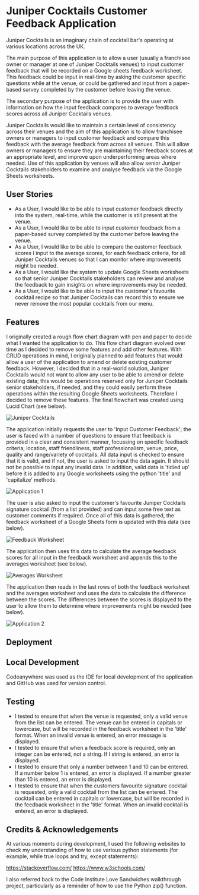 # Juniper Cocktails Customer Feedback Application

Juniper Cocktails is an imaginary chain of cocktail bar's operating at various locations across the UK.

The main purpose of this application is to allow a user (usually a franchisee owner or manager at one of Juniper Cocktails venues) to input customer feedback that will be recorded on a Google sheets feedback worksheet.  This feedback could be input in real-time by asking the customer specific questions while at the venue, or could be gathered and input from a paper-based survey completed by the customer before leaving the venue.

The secondary purpose of the application is to provide the user with information on how the input feedback compares to average feedback scores across all Juniper Cocktails venues.

Juniper Cocktails would like to maintain a certain level of consistency across their venues and the aim of this application is to allow franchisee owners or managers to input customer feedback and compare this feedback with the average feedback from across all venues.  This will allow owners or managers to ensure they are maintaining their feedback scores at an appropriate level, and improve upon underperforming areas where needed.  Use of this application by venues will also allow senior Juniper Cocktails stakeholders to examine and analyse feedback via the Google Sheets worksheets.


## User Stories

* As a User, I would like to be able to input customer feedback directly into the system, real-time, while the customer is still present at the venue.
* As a User, I would like to be able to input customer feedback from a paper-based survey completed by the customer before leaving the venue.
* As a User, I would like to be able to compare the customer feedback scores I input to the average scores, for each feedback criteria, for all Juniper Cocktails venues so that I can monitor where improvements might be needed.
* As a User, I would like the system to update Google Sheets worksheets so that senior Juniper Cocktails stakeholders can review and analyse the feedback to gain insights on where improvements may be needed.
* As a User, I would like to be able to input the customer's favourite cocktail recipe so that Juniper Cocktails can record this to ensure we never remove the most popular cocktails from our menu.


## Features

I originally created a rough flow chart diagram with pen and paper to decide what I wanted the application to do.  This flow chart diagram evolved over time as I decided to remove some features and add other features.  With CRUD operations in mind, I originally planned to add features that would allow a user of the application to amend or delete existing customer feedback.  However, I decided that in a real-world solution, Juniper Cocktails would not want to allow any user to be able to amend or delete existing data; this would be operations reserved only for Juniper Cocktails senior stakeholders, if needed, and they could easily perform these operations within the resulting Google Sheets worksheets.  Therefore I decided to remove these features.  The final flowchart was created using Lucid Chart (see below).


![Juniper Cocktails](https://github.com/Jem212Mac/juniper-cocktails/assets/89839563/d56823ab-423b-4fcf-904e-6a5738da4f27)


The application initially requests the user to 'Input Customer Feedback'; the user is faced with a number of questions to ensure that feedback is provided in a clear and consistent manner, focussing on specific feedback criteria; location, staff friendliness, staff professionalism, venue, price, quality and range/variety of cocktails. All data input is checked to ensure that it is valid, and if not, the user is asked to input the data again.  It should not be possible to input any invalid data.  In addition, valid data is 'tidied up' before it is added to any Google worksheets using the python 'title' and 'capitalize' methods. 


![Application 1](https://github.com/Jem212Mac/juniper-cocktails/assets/89839563/3b4ed2a0-bfaa-4ca7-aca6-056f13292928)


The user is also asked to input the customer's favourite Juniper Cocktails signature cocktail (from a list provided) and can input some free text as customer comments if required.  Once all of this data is gathered, the feedback worksheet of a Google Sheets form is updated with this data (see below).


![Feedback Worksheet](https://github.com/Jem212Mac/juniper-cocktails/assets/89839563/e00f2ccc-fd54-4b0f-9335-90e36e040db6)

The application then uses this data to calculate the average feedback scores for all input in the feedback worksheet and appends this to the averages worksheet (see below).

![Averages Worksheet](https://github.com/Jem212Mac/juniper-cocktails/assets/89839563/9da96637-56c7-4979-804d-e5dfc3e43d71)

The application then reads in the last rows of both the feedback worksheet and the averages worksheet and uses the data to calculate the difference between the scores.  The differences between the scores is displayed to the user to allow them to determine where improvements might be needed (see below).

![Application 2](https://github.com/Jem212Mac/juniper-cocktails/assets/89839563/ba3ebb57-44c5-4e3d-86f2-28164a6c9d73)


## Deployment

## Local Development
Codeanywhere was used as the IDE for local development of the application and GitHub was used for version control.

## Testing  

* I tested to ensure that when the venue is requested, only a valid venue from the list can be entered.  The venue can be entered in capitals or lowercase, but will be recorded in the feedback worksheet in the 'title' format.  When an invalid venue is entered, an error message is displayed.
* I tested to ensure that when a feedback score is required, only an integer can be entered, not a string.  If I string is entered, an error is displayed.
* I tested to ensure that only a number between 1 and 10 can be entered.  If a number below 1 is entered, an error is displayed.  If a number greater than 10 is entered, an error is displayed.
* I tested to ensure that when the customers favourite signature cocktail is requested, only a valid cocktail from the list can be entered.  The cocktail can be entered in capitals or lowercase, but will be recorded in the feedback worksheet in the 'title' format.  When an invalid cocktail is entered, an error is displayed.


## Credits & Acknowledgements

At various moments during development, I used the following websites to check my understanding of how to use various python statements (for example, while true loops and try, except statements):

https://stackoverflow.com/
https://www.w3schools.com/

I also referred back to the Code Institute Love Sandwiches walkthrough project, particularly as a reminder of how to use the Python zip() function.
